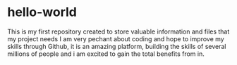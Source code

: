 # hello-world
This is my first repository created to store valuable information and files that my project needs
I am very pechant about coding and hope to improve my skills through Github, it is an amazing platform, building the skills of several millions of people and i am excited to gain the total benefits from in.
